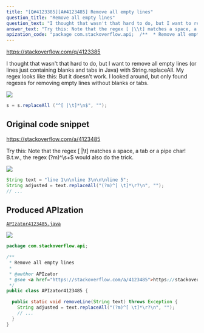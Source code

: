 ```yaml
---
title: "[Q#4123385][A#4123485] Remove all empty lines"
question_title: "Remove all empty lines"
question_text: "I thought that wasn't that hard to do, but I want to remove all empty lines (or lines just containing blanks and tabs in Java) with String.replaceAll. My regex looks like this: But it doesn't work. I looked around, but only found regexes for removing empty lines without blanks or tabs."
answer_text: "Try this: Note that the regex [ |\\t] matches a space, a tab or a pipe char! B.t.w., the regex (?m)^\\s+$ would also do the trick."
apization_code: "package com.stackoverflow.api;  /**  * Remove all empty lines  *  * @author APIzator  * @see <a href=\"https://stackoverflow.com/a/4123485\">https://stackoverflow.com/a/4123485</a>  */ public class APIzator4123485 {    public static void removeLine(String text) throws Exception {     String adjusted = text.replaceAll(\"(?m)^[ \\t]*\\r?\\n\", \"\");     // ...   } }"
---
```


https://stackoverflow.com/q/4123385

I thought that wasn&#x27;t that hard to do, but I want to remove all empty lines (or lines just containing blanks and tabs in Java) with String.replaceAll.
My regex looks like this:
But it doesn&#x27;t work.
I looked around, but only found regexes for removing empty lines without blanks or tabs.


<div class="code-logo"><img src="/stackoverflow.png" /></div>

```java
s = s.replaceAll ("^[ |\t]*\n$", "");
```


## Original code snippet

https://stackoverflow.com/a/4123485

Try this:
Note that the regex [ |\t] matches a space, a tab or a pipe char!
B.t.w., the regex (?m)^\s+$ would also do the trick.

<div class="code-logo"><img src="/stackoverflow.png" /></div>

```java
String text = "line 1\n\nline 3\n\n\nline 5";
String adjusted = text.replaceAll("(?m)^[ \t]*\r?\n", "");
// ...
```

## Produced APIzation

[`APIzator4123485.java`](https://github.com/pasqualesalza/apization-temp-data/raw/master/search/APIzator4123485.java)

<div class="code-logo"><img src="/apizator.png" /></div>

```java
package com.stackoverflow.api;

/**
 * Remove all empty lines
 *
 * @author APIzator
 * @see <a href="https://stackoverflow.com/a/4123485">https://stackoverflow.com/a/4123485</a>
 */
public class APIzator4123485 {

  public static void removeLine(String text) throws Exception {
    String adjusted = text.replaceAll("(?m)^[ \t]*\r?\n", "");
    // ...
  }
}

```
